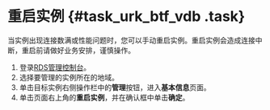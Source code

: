 # 重启实例 {#task_urk_btf_vdb .task}

当实例出现连接数满或性能问题时，您可以手动重启实例。重启实例会造成连接中断，重启前请做好业务安排，谨慎操作。

1.   登录[RDS管理控制台](https://rds.console.aliyun.com/)。 
2.   选择要管理的实例所在的地域。 
3.   单击目标实例右侧操作栏中的**管理**按钮，进入**基本信息**页面。 
4.   单击页面右上角的**重启实例**，并在确认框中单击**确定**。 

